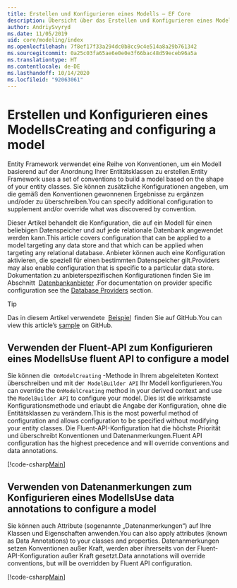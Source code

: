 ```yaml
---
title: Erstellen und Konfigurieren eines Modells – EF Core
description: Übersicht über das Erstellen und Konfigurieren eines Modells mit Entity Framework Core
author: AndriySvyryd
ms.date: 11/05/2019
uid: core/modeling/index
ms.openlocfilehash: 7f8ef17f33a294dc0b8cc9c4e514a8a29b761342
ms.sourcegitcommit: 0a25c03fa65ae6e0e0e3f66bac48d59eceb96a5a
ms.translationtype: HT
ms.contentlocale: de-DE
ms.lasthandoff: 10/14/2020
ms.locfileid: "92063061"
---
```

# <a name="creating-and-configuring-a-model"></a><span data-ttu-id="33da9-103">Erstellen und Konfigurieren eines Modells</span><span class="sxs-lookup"><span data-stu-id="33da9-103">Creating and configuring a model</span></span>

<span data-ttu-id="33da9-104">Entity Framework verwendet eine Reihe von Konventionen, um ein Modell basierend auf der Anordnung Ihrer Entitätsklassen zu erstellen.</span><span class="sxs-lookup"><span data-stu-id="33da9-104">Entity Framework uses a set of conventions to build a model based on the shape of your entity classes.</span></span> <span data-ttu-id="33da9-105">Sie können zusätzliche Konfigurationen angeben, um die gemäß den Konventionen gewonnenen Ergebnisse zu ergänzen und/oder zu überschreiben.</span><span class="sxs-lookup"><span data-stu-id="33da9-105">You can specify additional configuration to supplement and/or override what was discovered by convention.</span></span>

<span data-ttu-id="33da9-106">Dieser Artikel behandelt die Konfiguration, die auf ein Modell für einen beliebigen Datenspeicher und auf jede relationale Datenbank angewendet werden kann.</span><span class="sxs-lookup"><span data-stu-id="33da9-106">This article covers configuration that can be applied to a model targeting any data store and that which can be applied when targeting any relational database.</span></span> <span data-ttu-id="33da9-107">Anbieter können auch eine Konfiguration aktivieren, die speziell für einen bestimmten Datenspeicher gilt.</span><span class="sxs-lookup"><span data-stu-id="33da9-107">Providers may also enable configuration that is specific to a particular data store.</span></span> <span data-ttu-id="33da9-108">Dokumentation zu anbieterspezifischen Konfigurationen finden Sie im Abschnitt  [Datenbankanbieter](xref:core/providers/index) .</span><span class="sxs-lookup"><span data-stu-id="33da9-108">For documentation on provider specific configuration see the [Database Providers](xref:core/providers/index) section.</span></span>

> [!TIP]  
> <span data-ttu-id="33da9-109">Das in diesem Artikel verwendete  [Beispiel](https://github.com/dotnet/EntityFramework.Docs/tree/master/samples)  finden Sie auf GitHub.</span><span class="sxs-lookup"><span data-stu-id="33da9-109">You can view this article’s [sample](https://github.com/dotnet/EntityFramework.Docs/tree/master/samples) on GitHub.</span></span>

## <a name="use-fluent-api-to-configure-a-model"></a><span data-ttu-id="33da9-110">Verwenden der Fluent-API zum Konfigurieren eines Modells</span><span class="sxs-lookup"><span data-stu-id="33da9-110">Use fluent API to configure a model</span></span>

<span data-ttu-id="33da9-111">Sie können die  `OnModelCreating` -Methode in Ihrem abgeleiteten Kontext überschreiben und mit der  `ModelBuilder API` Ihr Modell konfigurieren.</span><span class="sxs-lookup"><span data-stu-id="33da9-111">You can override the `OnModelCreating` method in your derived context and use the `ModelBuilder API` to configure your model.</span></span> <span data-ttu-id="33da9-112">Dies ist die wirksamste Konfigurationsmethode und erlaubt die Angabe der Konfiguration, ohne die Entitätsklassen zu verändern.</span><span class="sxs-lookup"><span data-stu-id="33da9-112">This is the most powerful method of configuration and allows configuration to be specified without modifying your entity classes.</span></span> <span data-ttu-id="33da9-113">Die Fluent-API-Konfiguration hat die höchste Priorität und überschreibt Konventionen und Datenanmerkungen.</span><span class="sxs-lookup"><span data-stu-id="33da9-113">Fluent API configuration has the highest precedence and will override conventions and data annotations.</span></span>

[!code-csharp[Main](../../../samples/core/Modeling/FluentAPI/Required.cs?highlight=12-14)]

## <a name="use-data-annotations-to-configure-a-model"></a><span data-ttu-id="33da9-114">Verwenden von Datenanmerkungen zum Konfigurieren eines Modells</span><span class="sxs-lookup"><span data-stu-id="33da9-114">Use data annotations to configure a model</span></span>

<span data-ttu-id="33da9-115">Sie können auch Attribute (sogenannte „Datenanmerkungen“) auf Ihre Klassen und Eigenschaften anwenden.</span><span class="sxs-lookup"><span data-stu-id="33da9-115">You can also apply attributes (known as Data Annotations) to your classes and properties.</span></span> <span data-ttu-id="33da9-116">Datenanmerkungen setzen Konventionen außer Kraft, werden aber ihrerseits von der Fluent-API-Konfiguration außer Kraft gesetzt.</span><span class="sxs-lookup"><span data-stu-id="33da9-116">Data annotations will override conventions, but will be overridden by Fluent API configuration.</span></span>

[!code-csharp[Main](../../../samples/core/Modeling/DataAnnotations/Required.cs?highlight=15)]
